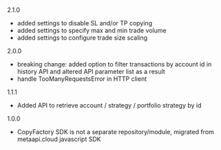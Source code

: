 2.1.0
  - added settings to disable SL and/or TP copying
  - added settings to specify max and min trade volume
  - added settings to configure trade size scaling

2.0.0
  - breaking change: added option to filter transactions by account id in history API and altered API parameter list as a result
  - handle TooManyRequestsError in HTTP client

1.1.1
  - Added API to retrieve account / strategy / portfolio strategy by id

1.0.0
  - CopyFactory SDK is not a separate repository/module, migrated from metaapi.cloud javascript SDK